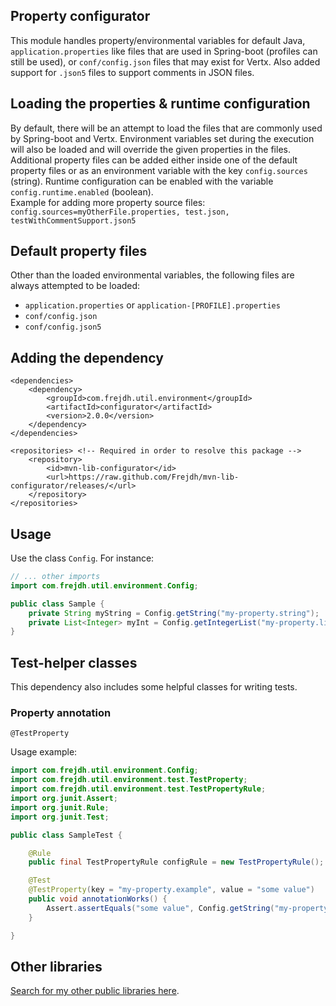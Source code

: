 Property configurator
-
This module handles property/environmental variables for default Java, `application.properties` like files that are used in Spring-boot (profiles can still be used), 
or `conf/config.json` files that may exist for Vertx. Also added support for `.json5` files to support comments in JSON files.

## Loading the properties & runtime configuration
By default, there will be an attempt to load the files that are commonly used by Spring-boot and Vertx. 
Environment variables set during the execution will also be loaded and will override the given properties in the files.
Additional property files can be added either inside one of the default property files or as an environment variable with the key `config.sources` (string).
Runtime configuration can be enabled with the variable `config.runtime.enabled` (boolean).
<br>
Example for adding more property source files: `config.sources=myOtherFile.properties, test.json, testWithCommentSupport.json5`

## Default property files
Other than the loaded environmental variables, the following files are always attempted to be loaded:
* `application.properties` or `application-[PROFILE].properties`
* `conf/config.json`
* `conf/config.json5` 

## Adding the dependency
```
<dependencies>
    <dependency>
        <groupId>com.frejdh.util.environment</groupId>
        <artifactId>configurator</artifactId>
        <version>2.0.0</version>
    </dependency>
</dependencies>

<repositories> <!-- Required in order to resolve this package -->
    <repository>
        <id>mvn-lib-configurator</id>
        <url>https://raw.github.com/Frejdh/mvn-lib-configurator/releases/</url>
    </repository>
</repositories>
```

## Usage
Use the class `Config`. For instance:
```java
// ... other imports
import com.frejdh.util.environment.Config;

public class Sample {
    private String myString = Config.getString("my-property.string");
    private List<Integer> myInt = Config.getIntegerList("my-property.list-of-integers");
}
```

## Test-helper classes
This dependency also includes some helpful classes for writing tests.

### Property annotation
`@TestProperty`

Usage example:
```java
import com.frejdh.util.environment.Config;
import com.frejdh.util.environment.test.TestProperty;
import com.frejdh.util.environment.test.TestPropertyRule;
import org.junit.Assert;
import org.junit.Rule;
import org.junit.Test;

public class SampleTest {

    @Rule
    public final TestPropertyRule configRule = new TestPropertyRule();

    @Test
    @TestProperty(key = "my-property.example", value = "some value")
    public void annotationWorks() {
        Assert.assertEquals("some value", Config.getString("my-property.example"));
    }

}
```

## Other libraries
[Search for my other public libraries here](https://github.com/search?q=Frejdh%2Fmvn-lib-).
